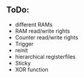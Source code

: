 ## ToDo:

- different RAMs
- RAM read/write rights
- Counter read/write rights
- Trigger
- reinit
- hierarchical registerfiles
- Sticky
- XOR function